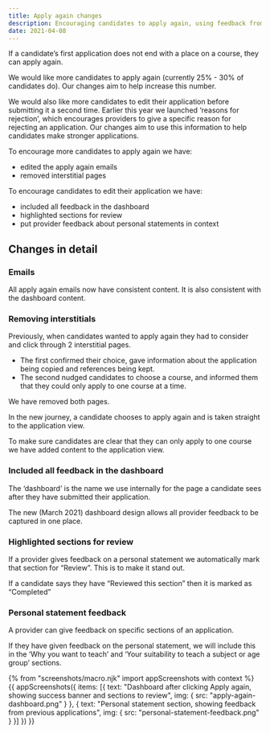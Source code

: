 ```yaml
---
title: Apply again changes
description: Encouraging candidates to apply again, using feedback from previous applications.
date: 2021-04-08
---
```

If a candidate’s first application does not end with a place on a course, they can apply again.

We would like more candidates to apply again (currently 25% - 30% of candidates do). Our changes aim to help increase this number.

We would also like more candidates to edit their application before submitting it a second time. Earlier this year we launched ‘reasons for rejection’, which encourages providers to give a specific reason for rejecting an application. Our changes aim to use this information to help candidates make stronger applications.

To encourage more candidates to apply again we have:

* edited the apply again emails
* removed interstitial pages

To encourage candidates to edit their application we have:

* included all feedback in the dashboard
* highlighted sections for review
* put provider feedback about personal statements in context

## Changes in detail

### Emails

All apply again emails now have consistent content. It is also consistent with the dashboard content.

### Removing interstitials

Previously, when candidates wanted to apply again they had to consider and click through 2 interstitial pages.

* The first confirmed their choice, gave information about the application being copied and references being kept.
* The second nudged candidates to choose a course, and informed them that they could only apply to one course at a time.

We have removed both pages.

In the new journey, a candidate chooses to apply again and is taken straight to the application view.

To make sure candidates are clear that they can only apply to one course we have added content to the application view.

### Included all feedback in the dashboard

The ‘dashboard’ is the name we use internally for the page a candidate sees after they have submitted their application.

The new (March 2021) dashboard design allows all provider feedback to be captured in one place.

### Highlighted sections for review

If a provider gives feedback on a personal statement we automatically mark that section for “Review”. This is to make it stand out.

If a candidate says they have “Reviewed this section” then it is marked as “Completed”

### Personal statement feedback

A provider can give feedback on specific sections of an application.

If they have given feedback on the personal statement, we will include this in the ‘Why you want to teach’ and ‘Your suitability to teach a subject or age group’ sections.

{% from "screenshots/macro.njk" import appScreenshots with context %}
{{ appScreenshots({
  items: [{
      text: "Dashboard after clicking Apply again, showing success banner and sections to review",
      img: { src: "apply-again-dashboard.png" }
    }, {
      text: "Personal statement section, showing feedback from previous applications",
      img: { src: "personal-statement-feedback.png" }
    }]
}) }}
